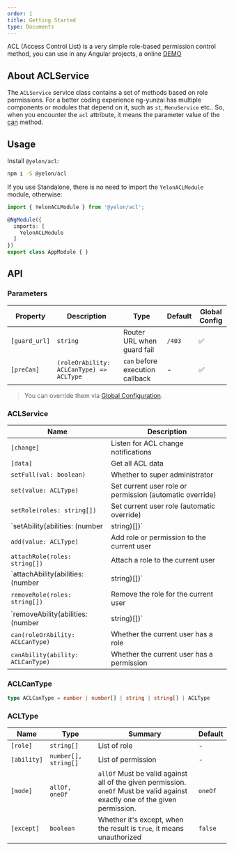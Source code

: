 ```yaml
---
order: 1
title: Getting Started
type: Documents
---
```


ACL (Access Control List) is a very simple role-based permission control method, you can use in any Angular projects, a online [DEMO](//hbyunzai.github.io/ng-yunzai/#/logics/acl)

## About ACLService

The `ACLService` service class contains a set of methods based on role permissions. For a better coding experience ng-yunzai has multiple components or modules that depend on it, such as `st`, `MenuService` etc.. So, when you encounter the `acl` attribute, it means the parameter value of the [can](#ACLCanType) method.

## Usage

Install `@yelon/acl`:

```bash
npm i -S @yelon/acl
```

If you use Standalone, there is no need to import the `YelonACLModule` module, otherwise:

```typescript
import { YelonACLModule } from '@yelon/acl';

@NgModule({
  imports: [
    YelonACLModule
  ]
})
export class AppModule { }
```

## API

### Parameters

| Property | Description | Type | Default | Global Config |
|----------|-------------|------|---------|---------------|
| `[guard_url]` | `string` | Router URL when guard fail | `/403` | ✅ |
| `[preCan]` | `(roleOrAbility: ACLCanType) => ACLType` | `can` before execution callback | - | ✅ |

> You can override them via [Global Configuration](/docs/global-config).

### ACLService

| Name | Description |
|------|-------------|
| `[change]` | Listen for ACL change notifications |
| `[data]` | Get all ACL data |
| `setFull(val: boolean)` | Whether to super administrator |
| `set(value: ACLType)` | Set current user role or permission (automatic override) |
| `setRole(roles: string[])` | Set current user role (automatic override) |
| `setAbility(abilities: (number | string)[])` | Set current user permission (automatic override) |
| `add(value: ACLType)` | Add role or permission to the current user |
| `attachRole(roles: string[])` | Attach a role to the current user |
| `attachAbility(abilities: (number | string)[])` | Attach a permission to the current user |
| `removeRole(roles: string[])` | Remove the role for the current user |
| `removeAbility(abilities: (number | string)[])` | Remove the permission for the current user |
| `can(roleOrAbility: ACLCanType)` | Whether the current user has a role |
| `canAbility(ability: ACLCanType)` | Whether the current user has a permission |

### ACLCanType

```ts
type ACLCanType = number | number[] | string | string[] | ACLType
```

### ACLType

| Name | Type | Summary | Default |
|------|------|---------|---------|
| `[role]` | `string[]` | List of role | - |
| `[ability]` | `number[], string[]` | List of permission | - |
| `[mode]` | `allOf, oneOf` | `allOf` Must be valid against all of the given permission.<br>`oneOf` Must be valid against exactly one of the given permission. | `oneOf` |
| `[except]` | `boolean` | Whether it's except, when the result is `true`, it means unauthorized | `false` |
